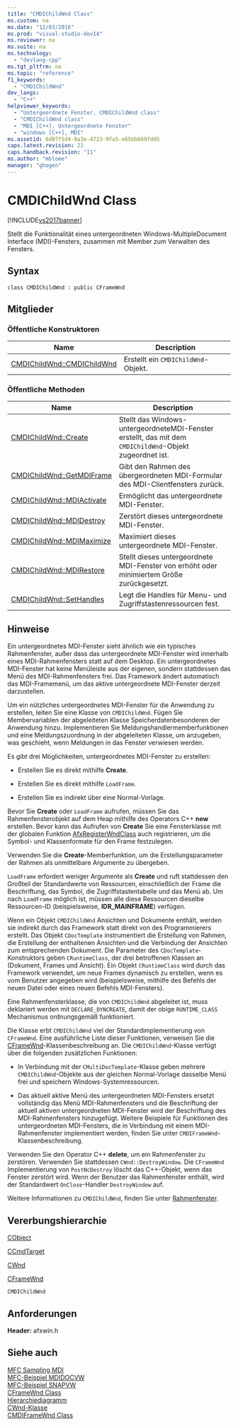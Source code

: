 ```yaml
---
title: "CMDIChildWnd Class"
ms.custom: na
ms.date: "12/03/2016"
ms.prod: "visual-studio-dev14"
ms.reviewer: na
ms.suite: na
ms.technology: 
  - "devlang-cpp"
ms.tgt_pltfrm: na
ms.topic: "reference"
f1_keywords: 
  - "CMDIChildWnd"
dev_langs: 
  - "C++"
helpviewer_keywords: 
  - "Untergeordnete Fenster, CMDIChildWnd class"
  - "CMDIChildWnd class"
  - "MDI [C++], Untergeordnete Fenster"
  - "windows [C++], MDI"
ms.assetid: 6d07f5d4-9a3e-4723-9fa5-e65bb669fdd5
caps.latest.revision: 22
caps.handback.revision: "11"
ms.author: "mblome"
manager: "ghogen"
---
```

# CMDIChildWnd Class
[!INCLUDE[vs2017banner](../../assembler/inline/includes/vs2017banner.md)]

Stellt die Funktionalität eines untergeordneten Windows\-MultipleDocument Interface \(MDI\)\-Fensters, zusammen mit Member zum Verwalten des Fensters.  
  
## Syntax  
  
```  
class CMDIChildWnd : public CFrameWnd  
```  
  
## Mitglieder  
  
### Öffentliche Konstruktoren  
  
|Name|Description|  
|----------|-----------------|  
|[CMDIChildWnd::CMDIChildWnd](../Topic/CMDIChildWnd::CMDIChildWnd.md)|Erstellt ein `CMDIChildWnd`\-Objekt.|  
  
### Öffentliche Methoden  
  
|Name|Description|  
|----------|-----------------|  
|[CMDIChildWnd::Create](../Topic/CMDIChildWnd::Create.md)|Stellt das Windows\-untergeordneteMDI\-Fenster erstellt, das mit dem `CMDIChildWnd`\-Objekt zugeordnet ist.|  
|[CMDIChildWnd::GetMDIFrame](../Topic/CMDIChildWnd::GetMDIFrame.md)|Gibt den Rahmen des übergeordneten MDI\-Formular des MDI\-Clientfensters zurück.|  
|[CMDIChildWnd::MDIActivate](../Topic/CMDIChildWnd::MDIActivate.md)|Ermöglicht das untergeordnete MDI\-Fenster.|  
|[CMDIChildWnd::MDIDestroy](../Topic/CMDIChildWnd::MDIDestroy.md)|Zerstört dieses untergeordnete MDI\-Fenster.|  
|[CMDIChildWnd::MDIMaximize](../Topic/CMDIChildWnd::MDIMaximize.md)|Maximiert dieses untergeordnete MDI\-Fenster.|  
|[CMDIChildWnd::MDIRestore](../Topic/CMDIChildWnd::MDIRestore.md)|Stellt dieses untergeordnete MDI\-Fenster von erhöht oder minimiertem Größe zurückgesetzt.|  
|[CMDIChildWnd::SetHandles](../Topic/CMDIChildWnd::SetHandles.md)|Legt die Handles für Menu\- und Zugriffstastenressourcen fest.|  
  
## Hinweise  
 Ein untergeordnetes MDI\-Fenster sieht ähnlich wie ein typisches Rahmenfenster, außer dass das untergeordnete MDI\-Fenster wird innerhalb eines MDI\-Rahmenfensters statt auf dem Desktop.  Ein untergeordnetes MDI\-Fenster hat keine Menüleiste aus der eigenen, sondern stattdessen das Menü des MDI\-Rahmenfensters frei.  Das Framework ändert automatisch das MDI\-Framemenü, um das aktive untergeordnete MDI\-Fenster derzeit darzustellen.  
  
 Um ein nützliches untergeordnetes MDI\-Fenster für die Anwendung zu erstellen, leiten Sie eine Klasse von `CMDIChildWnd`.  Fügen Sie Membervariablen der abgeleiteten Klasse Speicherdatenbesonderen der Anwendung hinzu.  Implementieren Sie Meldungshandlermemberfunktionen und eine Meldungszuordnung in der abgeleiteten Klasse, um anzugeben, was geschieht, wenn Meldungen in das Fenster verwiesen werden.  
  
 Es gibt drei Möglichkeiten, untergeordnetes MDI\-Fenster zu erstellen:  
  
-   Erstellen Sie es direkt mithilfe **Create**.  
  
-   Erstellen Sie es direkt mithilfe `LoadFrame`.  
  
-   Erstellen Sie es indirekt über eine Normal\-Vorlage.  
  
 Bevor Sie **Create** oder `LoadFrame` aufrufen, müssen Sie das Rahmenfensterobjekt auf dem Heap mithilfe des Operators C\+\+ **new** erstellen.  Bevor kann das Aufrufen von **Create** Sie eine Fensterklasse mit der globalen Funktion [AfxRegisterWndClass](../Topic/AfxRegisterWndClass.md) auch registrieren, um die Symbol\- und Klassenformate für den Frame festzulegen.  
  
 Verwenden Sie die **Create**\-Memberfunktion, um die Erstellungsparameter der Rahmen als unmittelbare Argumente zu übergeben.  
  
 `LoadFrame` erfordert weniger Argumente als **Create** und ruft stattdessen den Großteil der Standardwerte von Ressourcen, einschließlich der Frame die Beschriftung, das Symbol, die Zugriffstastentabelle und das Menü ab.  Um nach `LoadFrame` möglich ist, müssen alle diese Ressourcen dieselbe Ressourcen\-ID \(beispielsweise, **IDR\_MAINFRAME**\) verfügen.  
  
 Wenn ein Objekt `CMDIChildWnd` Ansichten und Dokumente enthält, werden sie indirekt durch das Framework statt direkt von des Programmierers erstellt.  Das Objekt `CDocTemplate` instrumentiert die Erstellung von Rahmen, die Erstellung der enthaltenen Ansichten und die Verbindung der Ansichten zum entsprechenden Dokument.  Die Parameter des `CDocTemplate`\-Konstruktors geben `CRuntimeClass`, der drei betroffenen Klassen an \(Dokument, Frames und Ansicht\).  Ein Objekt `CRuntimeClass` wird durch das Framework verwendet, um neue Frames dynamisch zu erstellen, wenn es vom Benutzer angegeben wird \(beispielsweise, mithilfe des Befehls der neuen Datei oder eines neuen Befehls MDI\-Fensters\).  
  
 Eine Rahmenfensterklasse, die von `CMDIChildWnd` abgeleitet ist, muss deklariert werden mit `DECLARE_DYNCREATE`, damit der obige `RUNTIME_CLASS` Mechanismus ordnungsgemäß funktioniert.  
  
 Die Klasse erbt `CMDIChildWnd` viel der Standardimplementierung von `CFrameWnd`.  Eine ausführliche Liste dieser Funktionen, verweisen Sie die [CFrameWnd](../../mfc/reference/cframewnd-class.md)\-Klassenbeschreibung an.  Die `CMDIChildWnd`\-Klasse verfügt über die folgenden zusätzlichen Funktionen:  
  
-   In Verbindung mit der `CMultiDocTemplate`\-Klasse geben mehrere `CMDIChildWnd`\-Objekte aus der gleichen Normal\-Vorlage dasselbe Menü frei und speichern Windows\-Systemressourcen.  
  
-   Das aktuell aktive Menü des untergeordneten MDI\-Fensters ersetzt vollständig das Menü MDI\-Rahmenfensters und die Beschriftung der aktuell aktiven untergeordneten MDI\-Fenster wird der Beschriftung des MDI\-Rahmenfensters hinzugefügt.  Weitere Beispiele für Funktionen des untergeordneten MDI\-Fensters, die in Verbindung mit einem MDI\-Rahmenfenster implementiert werden, finden Sie unter `CMDIFrameWnd`\-Klassenbeschreibung.  
  
 Verwenden Sie den Operator C\+\+ **delete**, um ein Rahmenfenster zu zerstören.  Verwenden Sie stattdessen `CWnd::DestroyWindow`.  Die `CFrameWnd` Implementierung von `PostNcDestroy` löscht das C\+\+\-Objekt, wenn das Fenster zerstört wird.  Wenn der Benutzer das Rahmenfenster enthält, wird der Standardwert `OnClose`\-Handler `DestroyWindow` auf.  
  
 Weitere Informationen zu `CMDIChildWnd`, finden Sie unter [Rahmenfenster](../../mfc/frame-windows.md).  
  
## Vererbungshierarchie  
 [CObject](../../mfc/reference/cobject-class.md)  
  
 [CCmdTarget](../../mfc/reference/ccmdtarget-class.md)  
  
 [CWnd](../../mfc/reference/cwnd-class.md)  
  
 [CFrameWnd](../../mfc/reference/cframewnd-class.md)  
  
 `CMDIChildWnd`  
  
## Anforderungen  
 **Header:** afxwin.h  
  
## Siehe auch  
 [MFC Sampling MDI](../../top/visual-cpp-samples.md)   
 [MFC\-Beispiel MDIDOCVW](../../top/visual-cpp-samples.md)   
 [MFC\-Beispiel SNAPVW](../../top/visual-cpp-samples.md)   
 [CFrameWnd Class](../../mfc/reference/cframewnd-class.md)   
 [Hierarchiediagramm](../../mfc/hierarchy-chart.md)   
 [CWnd\-Klasse](../../mfc/reference/cwnd-class.md)   
 [CMDIFrameWnd Class](../../mfc/reference/cmdiframewnd-class.md)